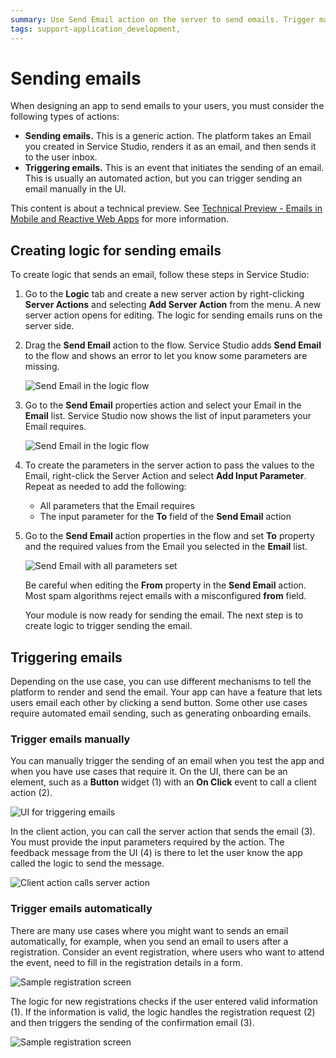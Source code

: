 ```yaml
---
summary: Use Send Email action on the server to send emails. Trigger manual or automatic sending of emails.
tags: support-application_development,
---
```


# Sending emails

When designing an app to send emails to your users, you must consider the following types of actions:

* **Sending emails.** This is a generic action. The platform takes an Email you created in Service Studio, renders it as an email, and then sends it to the user inbox.
* **Triggering emails.** This is an event that initiates the sending of an email. This is usually an automated action, but you can trigger sending an email manually in the UI.

<div class="info" markdown="1">

This content is about a technical preview. See [Technical Preview - Emails in Mobile and Reactive Web Apps](intro.md) for more information.

</div>

## Creating logic for sending emails

To create logic that sends an email, follow these steps in Service Studio:

1. Go to the **Logic** tab and create a new server action by right-clicking **Server Actions** and selecting **Add Server Action** from the menu. A new server action opens for editing. The logic for sending emails runs on the server side.

1. Drag the **Send Email** action to the flow. Service Studio adds **Send Email** to the flow and shows an error to let you know some parameters are missing.

    ![Send Email in the logic flow](images/logic-send-email-tool-ss.png?width=700)

1. Go to the **Send Email** properties action and select your Email in the **Email** list. Service Studio now shows the list of input parameters your Email requires.

    ![Send Email in the logic flow](images/logic-send-email-select-ss.png?width=410)

1. To create the parameters in the server action to pass the values to the Email, right-click the Server Action and select **Add Input Parameter**. Repeat as needed to add the following:

    * All parameters that the Email requires
    * The input parameter for the **To** field of the **Send Email** action

1. Go to the **Send Email** action properties in the flow and set **To** property and the required values from the Email you selected in the **Email** list.

    ![Send Email with all parameters set](images/logic-send-email-ready-ss.png?width=410)

    <div class="info" markdown="1">

    Be careful when editing the **From** property in the **Send Email** action. Most spam algorithms reject emails with a misconfigured **from** field.

    </div>

    Your module is now ready for sending the email. The next step is to create logic to trigger sending the email.

## Triggering emails

Depending on the use case, you can use different mechanisms to tell the platform to render and send the email. Your app can have a feature that lets users email each other by clicking a send button. Some other use cases require automated email sending, such as generating onboarding emails.

### Trigger emails manually

You can manually trigger the sending of an email when you test the app and when you have use cases that require it. On the UI, there can be an element, such as a **Button** widget (1) with an **On Click** event to call a client action (2).

![UI for triggering emails](images/trigger-email-manually-ui-ss.png?width=700)

In the client action, you can call the server action that sends the email (3). You must provide the input parameters required by the action. The feedback message from the UI (4) is there to let the user know the app called the logic to send the message. 

![Client action calls server action](images/trigger-email-manually-logic-ss.png?width=410)

### Trigger emails automatically

There are many use cases where you might want to sends an email automatically, for example, when you send an email to users after a registration. Consider an event registration, where users who want to attend the event, need to fill in the registration details in a form.

![Sample registration screen](images/sample-screen-ss.png?width=700)

The logic for new registrations checks if the user entered valid information (1). If the information is valid, the logic handles the registration request (2) and then triggers the sending of the confirmation email (3).

![Sample registration screen](images/sample-logic-new-registration-ss.png?width=500)
